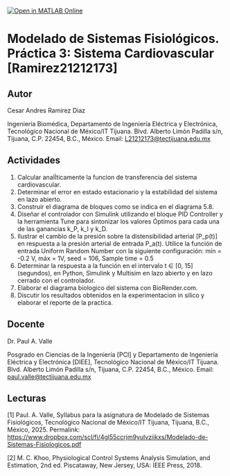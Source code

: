 [![Open in MATLAB Online](https://www.mathworks.com/images/responsive/global/open-in-matlab-online.svg)](https://matlab.mathworks.com/open/github/v1?repo=CesarR-rgb/MSF-Practica-2)
# Modelado de Sistemas Fisiológicos. Práctica 3: Sistema Cardiovascular [Ramirez21212173]

## Autor
Cesar Andres Ramirez Diaz 

Ingeniería Biomédica, Departamento de Ingeniería Eléctrica y Electrónica, Tecnológico Nacional de México/IT Tijuana. Blvd. Alberto Limón Padilla s/n, Tijuana, C.P. 22454, B.C., México. Email: L21212173@tectijuana.edu.mx



## Actividades
1. Calcular analÌticamente la funcion de transferencia del sistema cardiovascular.
2. Determinar el error en estado estacionario y la estabilidad del sistema en lazo abierto.
3. Construir el diagrama de bloques como se indica en el diagrama 5.8.
4. Diseñar el controlador con Simulink utilizando el bloque PID Controller y la herramienta Tune para sintonizar los valores Óptimos para cada una de las ganancias k_P, k_I y k_D.
5. Ilustrar el cambio de la presión sobre la distensibilidad arterial [P_p(t)] en respuesta a la presión arterial de entrada P_a(t). Utilice la función de entrada Uniform Random Number con la siguiente configuración: mín =     -0.2 V, máx = 1V, seed = 106, Sample time = 0.5
6. Determinar la respuesta a la función en el intervalo t ∈ [0, 15] (segundos), en Python, Simulink y Multisim en lazo abierto y en lazo cerrado con el controlador.
7. Elaborar el diagrama biologico del sistema con BioRender.com.
8. Discutir los resultados obtenidos en la experimentacion in silico y elaborar el reporte de la practica.
## Docente
Dr. Paul A. Valle

Posgrado en Ciencias de la Ingeniería [PCI] y Departamento de Ingeniería Eléctrica y Electrónica [DIEE], Tecnológico Nacional de México/IT Tijuana. Blvd. Alberto Limón Padilla s/n, Tijuana, C.P. 22454, B.C., México. Email: paul.valle@tectijuana.edu.mx

## Lecturas
[1] Paul. A. Valle, Syllabus para la asignatura de Modelado de Sistemas Fisiológicos, Tecnológico Nacional de México/IT Tijuana, Tijuana, B.C., México, 2025. Permalink: https://www.dropbox.com/scl/fi/4gl55ccrjm9yulvziikxs/Modelado-de-Sistemas-Fisiologicos.pdf

[2] M. C. Khoo, Physiological Control Systems Analysis Simulation, and Estimation, 2nd ed. Piscataway, New Jersey, USA: IEEE Press, 2018.
